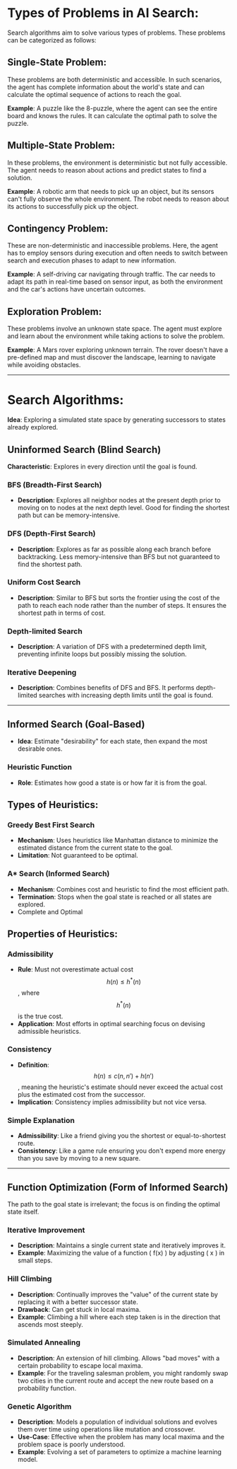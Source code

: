 # Types of Problems in AI Search:

Search algorithms aim to solve various types of problems. These problems can be categorized as follows:

## Single-State Problem:

These problems are both deterministic and accessible. In such scenarios, the agent has complete information about the world's state and can calculate the optimal sequence of actions to reach the goal.

**Example**: A puzzle like the 8-puzzle, where the agent can see the entire board and knows the rules. It can calculate the optimal path to solve the puzzle.

## Multiple-State Problem:

In these problems, the environment is deterministic but not fully accessible. The agent needs to reason about actions and predict states to find a solution.

**Example**: A robotic arm that needs to pick up an object, but its sensors can't fully observe the whole environment. The robot needs to reason about its actions to successfully pick up the object.

## Contingency Problem:

These are non-deterministic and inaccessible problems. Here, the agent has to employ sensors during execution and often needs to switch between search and execution phases to adapt to new information.

**Example**: A self-driving car navigating through traffic. The car needs to adapt its path in real-time based on sensor input, as both the environment and the car's actions have uncertain outcomes.

## Exploration Problem:

These problems involve an unknown state space. The agent must explore and learn about the environment while taking actions to solve the problem.

**Example**: A Mars rover exploring unknown terrain. The rover doesn't have a pre-defined map and must discover the landscape, learning to navigate while avoiding obstacles.

---
# Search Algorithms:

**Idea**: Exploring a simulated state space by generating successors to states already explored.
## Uninformed Search (Blind Search)

**Characteristic**: Explores in every direction until the goal is found.
### BFS (Breadth-First Search)

- **Description**: Explores all neighbor nodes at the present depth prior to moving on to nodes at the next depth level. Good for finding the shortest path but can be memory-intensive.

### DFS (Depth-First Search)

- **Description**: Explores as far as possible along each branch before backtracking. Less memory-intensive than BFS but not guaranteed to find the shortest path.

### Uniform Cost Search

- **Description**: Similar to BFS but sorts the frontier using the cost of the path to reach each node rather than the number of steps. It ensures the shortest path in terms of cost.

### Depth-limited Search

- **Description**: A variation of DFS with a predetermined depth limit, preventing infinite loops but possibly missing the solution.

### Iterative Deepening

- **Description**: Combines benefits of DFS and BFS. It performs depth-limited searches with increasing depth limits until the goal is found.

---
## Informed Search (Goal-Based)

- **Idea**: Estimate "desirability" for each state, then expand the most desirable ones.
### Heuristic Function

- **Role**: Estimates how good a state is or how far it is from the goal.
## Types of Heuristics:

### Greedy Best First Search

- **Mechanism**: Uses heuristics like Manhattan distance to minimize the estimated distance from the current state to the goal.
- **Limitation**: Not guaranteed to be optimal.

### A* Search (Informed Search)

- **Mechanism**: Combines cost and heuristic to find the most efficient path.
- **Termination**: Stops when the goal state is reached or all states are explored.
- Complete and Optimal

## Properties of Heuristics:

### Admissibility

- **Rule**: Must not overestimate actual cost $$ h(n) \leq h^*(n) $$, where $$h^*(n)$$ is the true cost.
- **Application**: Most efforts in optimal searching focus on devising admissible heuristics.

### Consistency

- **Definition**: $$h(n) \leq c(n, n') + h(n')$$, meaning the heuristic's estimate should never exceed the actual cost plus the estimated cost from the successor.
- **Implication**: Consistency implies admissibility but not vice versa.

### Simple Explanation

- **Admissibility**: Like a friend giving you the shortest or equal-to-shortest route.
- **Consistency**: Like a game rule ensuring you don't expend more energy than you save by moving to a new square.

---
## Function Optimization (Form of Informed Search)

The path to the goal state is irrelevant; the focus is on finding the optimal state itself.

### Iterative Improvement

- **Description**: Maintains a single current state and iteratively improves it.
- **Example**: Maximizing the value of a function \( f(x) \) by adjusting \( x \) in small steps.

### Hill Climbing

- **Description**: Continually improves the "value" of the current state by replacing it with a better successor state.
- **Drawback**: Can get stuck in local maxima.
- **Example**: Climbing a hill where each step taken is in the direction that ascends most steeply.

### Simulated Annealing

- **Description**: An extension of hill climbing. Allows "bad moves" with a certain probability to escape local maxima.
- **Example**: For the traveling salesman problem, you might randomly swap two cities in the current route and accept the new route based on a probability function.

### Genetic Algorithm

- **Description**: Models a population of individual solutions and evolves them over time using operations like mutation and crossover.
- **Use-Case**: Effective when the problem has many local maxima and the problem space is poorly understood.
- **Example**: Evolving a set of parameters to optimize a machine learning model. 